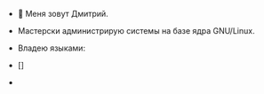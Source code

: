 - 👋 Меня зовут Дмитрий.

- Мастерски администрирую системы на базе ядра GNU/Linux.
- Владею языками:
- []
- 
